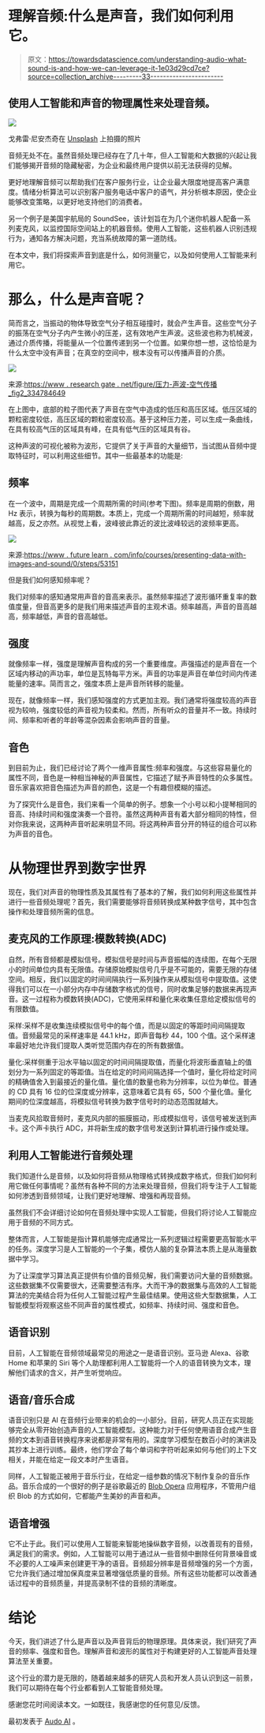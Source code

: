 # 理解音频:什么是声音，我们如何利用它。

> 原文：<https://towardsdatascience.com/understanding-audio-what-sound-is-and-how-we-can-leverage-it-1e03d29cd7ce?source=collection_archive---------33----------------------->

## 使用人工智能和声音的物理属性来处理音频。

![](img/22b8a277262c2699d67e18a1bef52b05.png)

戈弗雷·尼安杰奇在 [Unsplash](https://unsplash.com?utm_source=medium&utm_medium=referral) 上拍摄的照片

音频无处不在。虽然音频处理已经存在了几十年，但人工智能和大数据的兴起让我们能够揭开音频的隐藏秘密，为企业和最终用户提供以前无法获得的见解。

更好地理解音频可以帮助我们在客户服务行业，让企业最大限度地提高客户满意度。情绪分析算法可以识别客户服务电话中客户的语气，并分析根本原因，使企业能够改变策略，以更好地支持他们的消费者。

另一个例子是美国宇航局的 SoundSee，该计划旨在为几个迷你机器人配备一系列麦克风，以监控国际空间站上的机器音频。使用人工智能，这些机器人识别违规行为，通知各方解决问题，充当系统故障的第一道防线。

在本文中，我们将探索声音到底是什么，如何测量它，以及如何使用人工智能来利用它。

# 那么，什么是声音呢？

简而言之，当振动的物体导致空气分子相互碰撞时，就会产生声音。这些空气分子的振荡在空气分子内产生微小的压差，这有效地产生声波。这些波也称为机械波，通过介质传播，将能量从一个位置传递到另一个位置。如果你想一想，这恰恰是为什么太空中没有声音；在真空的空间中，根本没有可以传播声音的介质。

![](img/45755f13ba53924cd5b0651491b80855.png)

来源:[https://www . research gate . net/figure/压力-声波-空气传播 _fig2_334784649](https://www.researchgate.net/figure/Pressure-propagation-of-a-sound-wave-through-air_fig2_334784649)

在上图中，底部的粒子图代表了声音在空气中造成的低压和高压区域。低压区域的颗粒密度较低，高压区域的颗粒密度较高。基于这种压力差，可以生成一条曲线，在具有较高气压的区域具有峰，在具有低气压的区域具有谷。

这种声波的可视化被称为波形，它提供了关于声音的大量细节，当试图从音频中提取特征时，可以利用这些细节。其中一些最基本的功能是:

## **频率**

在一个波中，周期是完成一个周期所需的时间(参考下图)。频率是周期的倒数，用 Hz 表示，转换为每秒的周期数。本质上，完成一个周期所需的时间越短，频率就越高，反之亦然。从视觉上看，波峰彼此靠近的波比波峰较远的波频率更高。

![](img/8e193469d525133e11a86200522b19e0.png)

来源:[https://www . future learn . com/info/courses/presenting-data-with-images-and-sound/0/steps/53151](https://www.futurelearn.com/info/courses/representing-data-with-images-and-sound/0/steps/53151)

但是我们如何感知频率呢？

我们对频率的感知通常用声音的音高来表示。虽然频率描述了波形循环重复率的数值度量，但音高更多的是我们用来描述声音的主观术语。频率越高，声音的音高越高，频率越低，声音的音高越低。

## **强度**

就像频率一样，强度是理解声音构成的另一个重要维度。声强描述的是声音在一个区域内移动的声功率，单位是瓦特每平方米。声音的功率是声音在单位时间内传递能量的速率。简而言之，强度本质上是声音所转移的能量。

现在，就像频率一样，我们感知强度的方式更加主观。我们通常将强度较高的声音视为较响，强度较低的声音视为较柔和。然而，所有听众的音量并不一致。持续时间、频率和听者的年龄等混杂因素会影响声音的音量。

## **音色**

到目前为止，我们已经讨论了两个一维声音属性:频率和强度。与这些容易量化的属性不同，音色是一种相当神秘的声音属性，它描述了赋予声音特性的众多属性。音乐家喜欢把音色描述为声音的颜色，这是一个有趣但模糊的描述。

为了探究什么是音色，我们来看一个简单的例子。想象一个小号以和小提琴相同的音高、持续时间和强度演奏一个音符。虽然这两种声音有着大部分相同的特性，但对你我来说，这两种声音听起来明显不同。将这两种声音分开的特征的组合可以称为声音的音色。

# 从物理世界到数字世界

现在，我们对声音的物理性质及其属性有了基本的了解，我们如何利用这些属性并进行一些音频处理呢？首先，我们需要能够将音频转换成某种数字信号，其中包含操作和处理音频所需的信息。

## **麦克风的工作原理:模数转换(ADC)**

自然，所有音频都是模拟信号。模拟信号是时间与声音振幅的连续图，在每个无限小的时间单位内具有无限值。存储原始模拟信号几乎是不可能的，需要无限的存储空间。相反，我们以固定的时间间隔执行一系列操作来从模拟信号中提取值。这使得我们可以在一小部分内存中存储数字格式的信号，同时收集足够的数据来再现声音。这一过程称为模数转换(ADC)，它使用采样和量化来收集任意给定模拟信号的有限数值。

采样:采样不是收集连续模拟信号中的每个值，而是以固定的等距时间间隔提取值。音频最常见的采样速率是 44.1 kHz，即声音每秒 44，100 个值。这个采样速率最好地允许我们提取人类听觉范围内存在的所有数据值。

量化:采样侧重于沿水平轴以固定的时间间隔提取值，而量化将波形垂直轴上的值划分为一系列固定的等距值。当在给定的时间间隔选择一个值时，量化将给定时间的精确值舍入到最接近的量化值。量化值的数量也称为分辨率，以位为单位。普通的 CD 具有 16 位的位深度或分辨率，这意味着它具有 65，500 个量化值。量化期间的位深度越高，将模拟信号转换为数字信号时的动态范围就越大。

当麦克风拾取音频时，麦克风内部的振膜振动，形成模拟信号，该信号被发送到声卡。这个声卡执行 ADC，并将新生成的数字信号发送到计算机进行操作或处理。

## **利用人工智能进行音频处理**

我们知道什么是音频，以及如何将音频从物理格式转换成数字格式，但我们如何利用它做任何事情呢？虽然有各种不同的方法来处理音频，但我们将专注于人工智能如何渗透到音频领域，让我们更好地理解、增强和再现音频。

虽然我们不会详细讨论如何在音频处理中实现人工智能，但我们将讨论人工智能应用于音频的不同方式。

整体而言，人工智能是指计算机能够完成通常比一系列逻辑过程需要更高智能水平的任务。深度学习是人工智能的一个子集，模仿人脑的复杂算法本质上是从海量数据中学习。

为了让深度学习算法真正提供有价值的音频见解，我们需要访问大量的音频数据。这些数据集不仅需要很大，还需要整洁有序。大而干净的数据集与高效的人工智能算法的完美结合将为任何人工智能过程产生最佳结果。使用这些大型数据集，人工智能模型将观察这些不同声音的属性模式，如频率、持续时间、强度和音色。

## **语音识别**

目前，人工智能在音频领域最常见的用途之一是语音识别。亚马逊 Alexa、谷歌 Home 和苹果的 Siri 等个人助理都利用人工智能将一个人的语音转换为文本，理解他们请求的含义，并产生听觉响应。

## **语音/音乐合成**

语音识别只是 AI 在音频行业带来的机会的一小部分。目前，研究人员正在实现能够完全从零开始创造声音的人工智能模型。这种能力对于任何使用语音合成产生音频的文本到语音转换程序来说都是非常有用的。深度学习模型在数百小时的演讲及其抄本上进行训练。最终，他们学会了每个单词和字符听起来如何与他们的上下文相关，并能在给定一段文本时产生语音。

同样，人工智能正被用于音乐行业，在给定一组参数的情况下制作复杂的音乐作品。音乐合成的一个很好的例子是谷歌最近的 [Blob Opera](https://artsandculture.google.com/experiment/blob-opera/AAHWrq360NcGbw?hl=en) 应用程序，不管用户组织 Blob 的方式如何，它都能产生美妙的声音和声。

## **语音增强**

它不止于此。我们可以使用人工智能来智能地操纵数字音频，以改善现有的音频，满足我们的需求。例如，人工智能可以用于通过从一些音频中删除任何背景噪音或不必要的人工噪声来创建更干净的语音。音频超分辨率是音频增强的另一个方面，它允许我们通过增加保真度来显著增强低质量的音频。所有这些功能都可以改善通话过程中的音频质量，并提高录制不佳的音频的清晰度。

# 结论

今天，我们讲述了什么是声音以及声音背后的物理原理。具体来说，我们研究了声音的频率、强度和音色。理解声音和波形的属性对于构建更好的人工智能声音处理算法至关重要。

这个行业的潜力是无限的，随着越来越多的研究人员和开发人员认识到这一前景，我们可以期待在每个行业都看到人工智能音频处理。

感谢您花时间阅读本文。一如既往，我感谢您的任何意见/反馈。

最初发表于 [Audo AI](https://audo.ai/blog/my-understanding-audio-what-sound-is-and-how-we-can-leverage-it) 。